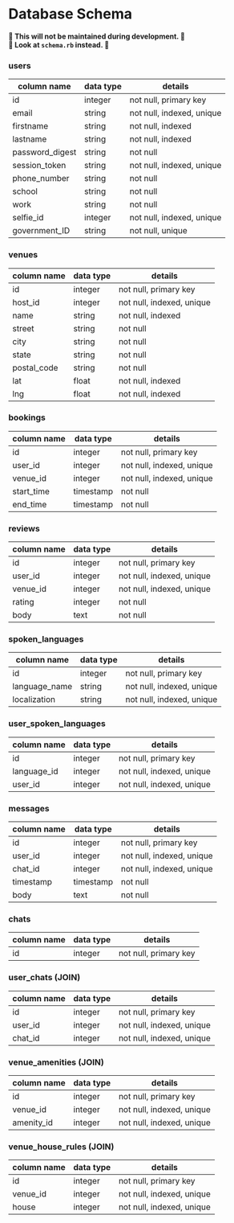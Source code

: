 # Database Schema

**🚨 This will not be maintained during development. 🚨**  
**🚨 Look at `schema.rb` instead. 🚨**


### users
column name     | data type | details
----------------|-----------|-----------------------
id              | integer   | not null, primary key
email           | string    | not null, indexed, unique
firstname       | string    | not null, indexed
lastname        | string    | not null, indexed
password_digest | string    | not null
session_token   | string    | not null, indexed, unique
phone_number    | string    | not null
school          | string    | not null
work            | string    | not null
selfie_id       | integer   | not null, indexed, unique
government_ID   | string    | not null, unique


### venues
column name     | data type | details
----------------|-----------|-----------------------
id              | integer   | not null, primary key
host_id         | integer   | not null, indexed, unique
name            | string    | not null, indexed
street          | string    | not null
city            | string    | not null
state           | string    | not null
postal_code     | string    | not null
lat             | float     | not null, indexed
lng             | float     | not null, indexed


### bookings
column name     | data type | details
----------------|-----------|-----------------------
id              | integer   | not null, primary key
user_id         | integer   | not null, indexed, unique
venue_id        | integer   | not null, indexed, unique
start_time      | timestamp | not null
end_time        | timestamp | not null

### reviews
column name     | data type | details
----------------|-----------|-----------------------
id              | integer   | not null, primary key
user_id         | integer   | not null, indexed, unique
venue_id        | integer   | not null, indexed, unique
rating          | integer   | not null
body            | text      | not null

### spoken_languages
column name     | data type | details
----------------|-----------|-----------------------
id              | integer   | not null, primary key
language_name   | string    | not null, indexed, unique
localization    | string    | not null, indexed, unique

### user_spoken_languages
column name     | data type | details
----------------|-----------|-----------------------
id              | integer   | not null, primary key
language_id     | integer   | not null, indexed, unique
user_id         | integer   | not null, indexed, unique

### messages
column name     | data type | details
----------------|-----------|-----------------------
id              | integer   | not null, primary key
user_id         | integer   | not null, indexed, unique
chat_id         | integer   | not null, indexed, unique
timestamp       | timestamp | not null
body            | text      | not null

### chats
column name     | data type | details
----------------|-----------|-----------------------
id              | integer   | not null, primary key

### user_chats (JOIN)
column name     | data type | details
----------------|-----------|-----------------------
id              | integer   | not null, primary key
user_id         | integer   | not null, indexed, unique
chat_id         | integer   | not null, indexed, unique

### venue_amenities (JOIN)
column name     | data type | details
----------------|-----------|-----------------------
id              | integer   | not null, primary key
venue_id        | integer   | not null, indexed, unique
amenity_id      | integer   | not null, indexed, unique

### venue_house_rules (JOIN)
column name     | data type | details
----------------|-----------|-----------------------
id              | integer   | not null, primary key
venue_id        | integer   | not null, indexed, unique
house           | integer   | not null, indexed, unique
